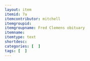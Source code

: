 ```yaml
---
layout: item
itemid: 7a
itemcontributor: mitchell
itemgroupid: 
itemgroupname: Fred Clemens obituary
itemname: 
itemtype: text
shortdesc: 
categories: [  ]
tags: [  ]
---
```







